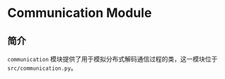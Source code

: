 # Communication Module

## 简介

`communication` 模块提供了用于模拟分布式解码通信过程的类，这一模块位于 `src/communication.py`。

